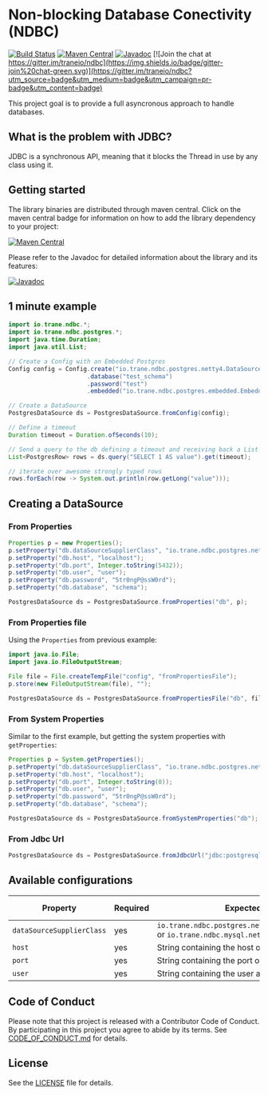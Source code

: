 
# Non-blocking Database Conectivity (NDBC)

[![Build Status](https://travis-ci.org/traneio/ndbc.svg?branch=master)](https://travis-ci.org/traneio/ndbc)
[![Maven Central](https://maven-badges.herokuapp.com/maven-central/io.trane/ndbc/badge.svg)](https://maven-badges.herokuapp.com/maven-central/io.trane/ndbc)
[![Javadoc](https://img.shields.io/badge/api-javadoc-green.svg)](http://trane.io/apidocs/ndbc/current/)
[![Join the chat at https://gitter.im/traneio/ndbc](https://img.shields.io/badge/gitter-join%20chat-green.svg)](https://gitter.im/traneio/ndbc?utm_source=badge&utm_medium=badge&utm_campaign=pr-badge&utm_content=badge)

This project goal is to provide a full asyncronous approach to handle databases.

## What is the problem with JDBC?

JDBC is a synchronous API, meaning that it blocks the Thread in use by any class using it.

## Getting started

The library binaries are distributed through maven central. Click on the maven central badge for information on how to add the library dependency to your project:

[![Maven Central](https://maven-badges.herokuapp.com/maven-central/io.trane/ndbc/badge.svg)](https://maven-badges.herokuapp.com/maven-central/io.trane/ndbc)

Please refer to the Javadoc for detailed information about the library and its features:

[![Javadoc](https://img.shields.io/badge/api-javadoc-green.svg)](http://trane.io/apidocs/ndbc/current/)

## 1 minute example

```java
import io.trane.ndbc.*;
import io.trane.ndbc.postgres.*;
import java.time.Duration;
import java.util.List;

// Create a Config with an Embedded Postgres
Config config = Config.create("io.trane.ndbc.postgres.netty4.DataSourceSupplier", "localhost", 0, "user")
                      .database("test_schema")
                      .password("test")
                      .embedded("io.trane.ndbc.postgres.embedded.EmbeddedSupplier");

// Create a DataSource
PostgresDataSource ds = PostgresDataSource.fromConfig(config);

// Define a timeout
Duration timeout = Duration.ofSeconds(10);

// Send a query to the db defining a timeout and receiving back a List
List<PostgresRow> rows = ds.query("SELECT 1 AS value").get(timeout);

// iterate over awesome strongly typed rows
rows.forEach(row -> System.out.println(row.getLong("value")));
```

## Creating a DataSource

### From Properties
```java
Properties p = new Properties();
p.setProperty("db.dataSourceSupplierClass", "io.trane.ndbc.postgres.netty4.DataSourceSupplier");
p.setProperty("db.host", "localhost");
p.setProperty("db.port", Integer.toString(5432));
p.setProperty("db.user", "user");
p.setProperty("db.password", "5tr0ngP@ssW0rd");
p.setProperty("db.database", "schema");

PostgresDataSource ds = PostgresDataSource.fromProperties("db", p);
```

### From Properties file

Using the `Properties` from previous example:

```java
import java.io.File;
import java.io.FileOutputStream;

File file = File.createTempFile("config", "fromPropertiesFile");
p.store(new FileOutputStream(file), "");

PostgresDataSource ds = PostgresDataSource.fromPropertiesFile("db", file.getAbsolutePath());
```

### From System Properties

Similar to the first example, but getting the system properties with `getProperties`:

```java
Properties p = System.getProperties();
p.setProperty("db.dataSourceSupplierClass", "io.trane.ndbc.postgres.netty4.DataSourceSupplier");
p.setProperty("db.host", "localhost");
p.setProperty("db.port", Integer.toString(0));
p.setProperty("db.user", "user");
p.setProperty("db.password", "5tr0ngP@ssW0rd");
p.setProperty("db.database", "schema");

PostgresDataSource ds = PostgresDataSource.fromSystemProperties("db");
```

### From Jdbc Url

```java
PostgresDataSource ds = PostgresDataSource.fromJdbcUrl("jdbc:postgresql://user:5tr0ngP@ssW0rd@localhost:5432/schema");
```

## Available configurations

| Property | Required | Expected value | Default value |
| --- | --- | --- | --- |
| `dataSourceSupplierClass` | yes | `io.trane.ndbc.postgres.netty4.DataSourceSupplier` or `io.trane.ndbc.mysql.netty4.DataSourceSupplier` | - |
| `host` | yes | String containing the host of the database | - |
| `port` | yes | String containing the port of the database | - |
| `user` | yes | String containing the user accessing the database | - |


## Code of Conduct

Please note that this project is released with a Contributor Code of Conduct. By participating in this project you agree to abide by its terms. See [CODE_OF_CONDUCT.md](https://github.com/traneio/ndbc/blob/master/CODE_OF_CONDUCT.md) for details.

## License

See the [LICENSE](https://github.com/traneio/ndbc/blob/master/LICENSE.txt) file for details.
